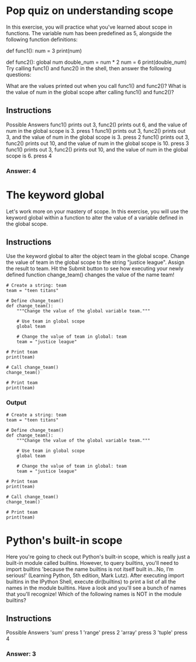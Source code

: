 # Pop quiz on understanding scope
In this exercise, you will practice what you've learned about scope in functions. The variable num has been predefined as 5, alongside the following function definitions:

def func1():
    num = 3
    print(num)

def func2():
    global num
    double_num = num * 2
    num = 6
    print(double_num)
Try calling func1() and func2() in the shell, then answer the following questions:

What are the values printed out when you call func1() and func2()?
What is the value of num in the global scope after calling func1() and func2()?

## Instructions
Possible Answers
func1() prints out 3, func2() prints out 6, and the value of num in the global scope is 3.
press 1
func1() prints out 3, func2() prints out 3, and the value of num in the global scope is 3.
press 2
func1() prints out 3, func2() prints out 10, and the value of num in the global scope is 10.
press 3
func1() prints out 3, func2() prints out 10, and the value of num in the global scope is 6.
press 4

### Answer: 4

# The keyword global
Let's work more on your mastery of scope. In this exercise, you will use the keyword global within a function to alter the value of a variable defined in the global scope.

## Instructions
Use the keyword global to alter the object team in the global scope.
Change the value of team in the global scope to the string "justice league". Assign the result to team.
Hit the Submit button to see how executing your newly defined function change_team() changes the value of the name team!

```{python}
# Create a string: team
team = "teen titans"

# Define change_team()
def change_team():
    """Change the value of the global variable team."""

    # Use team in global scope
    global team

    # Change the value of team in global: team
    team = "justice league"
    
# Print team
print(team)

# Call change_team()
change_team()

# Print team
print(team)
```
### Output
```
# Create a string: team
team = "teen titans"

# Define change_team()
def change_team():
    """Change the value of the global variable team."""

    # Use team in global scope
    global team

    # Change the value of team in global: team
    team = "justice league"
    
# Print team
print(team)

# Call change_team()
change_team()

# Print team
print(team)
```

# Python's built-in scope
Here you're going to check out Python's built-in scope, which is really just a built-in module called builtins. However, to query builtins, you'll need to import builtins 'because the name builtins is not itself built in...No, I’m serious!' (Learning Python, 5th edition, Mark Lutz). After executing import builtins in the IPython Shell, execute dir(builtins) to print a list of all the names in the module builtins. Have a look and you'll see a bunch of names that you'll recognize! Which of the following names is NOT in the module builtins?
 
## Instructions
Possible Answers
'sum'
press 1
'range'
press 2
'array'
press 3
'tuple'
press 4

### Answer: 3
